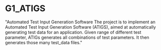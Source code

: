 # G1_ATIGS
"Automated Test Input Generation Software
The project is to implement an Automated Test Input Generation Software (ATIGS), aimed at automatically generating test data for an application. Given range of different test parameter, ATIGs generates all combinations of test parameters. It then generates those many test_data files."		
